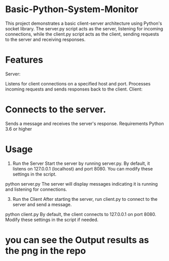 # Basic-Python-System-Monitor
This project demonstrates a basic client-server architecture using Python's socket library. The server.py script acts as the server, listening for incoming connections, while the client.py script acts as the client, sending requests to the server and receiving responses.

# Features
Server:

Listens for client connections on a specified host and port.
Processes incoming requests and sends responses back to the client.
Client:

# Connects to the server.
Sends a message and receives the server's response.
Requirements
Python 3.6 or higher
# Usage
1. Run the Server
Start the server by running server.py. By default, it listens on 127.0.0.1 (localhost) and port 8080. You can modify these settings in the script.

python server.py
The server will display messages indicating it is running and listening for connections.

3. Run the Client
After starting the server, run client.py to connect to the server and send a message.

python client.py
By default, the client connects to 127.0.0.1 on port 8080. Modify these settings in the script if needed.

# you can see the Output results as the png in the repo 

